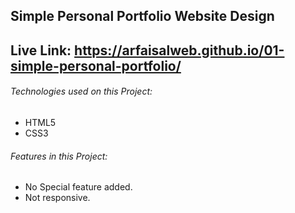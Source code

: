 ## Simple Personal Portfolio Website Design

## Live Link: https://arfaisalweb.github.io/01-simple-personal-portfolio/ 

###### Technologies used on this Project:
* HTML5
* CSS3

###### Features in this Project:
* No Special feature added.
* Not responsive.